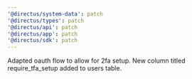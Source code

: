 ```yaml
---
'@directus/system-data': patch
'@directus/types': patch
'@directus/api': patch
'@directus/app': patch
'@directus/sdk': patch
---
```


Adapted oauth flow to allow for 2fa setup. New column titled require_tfa_setup added to users table.
